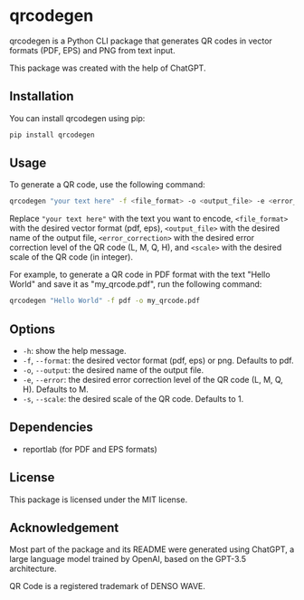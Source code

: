 # qrcodegen

qrcodegen is a Python CLI package that generates QR codes in vector formats (PDF, EPS) and PNG from text input.

This package was created with the help of ChatGPT.

## Installation

You can install qrcodegen using pip:

```bash
pip install qrcodegen
```

## Usage

To generate a QR code, use the following command:

```bash
qrcodegen "your text here" -f <file_format> -o <output_file> -e <error_correction> -s <scale>
```

Replace `"your text here"` with the text you want to encode, `<file_format>` with the desired vector format (pdf, eps), `<output_file>` with the desired name of the output file, `<error_correction>` with the desired error correction level of the QR code (L, M, Q, H), and `<scale>` with the desired scale of the QR code (in integer).

For example, to generate a QR code in PDF format with the text "Hello World" and save it as "my_qrcode.pdf", run the following command:

```bash
qrcodegen "Hello World" -f pdf -o my_qrcode.pdf
```

## Options

- `-h`: show the help message.
- `-f`, `--format`: the desired vector format (pdf, eps) or png. Defaults to pdf.
- `-o`, `--output`: the desired name of the output file.
- `-e`, `--error`: the desired error correction level of the QR code (L, M, Q, H). Defaults to M.
- `-s`, `--scale`: the desired scale of the QR code. Defaults to 1.

## Dependencies

- reportlab (for PDF and EPS formats)

## License

This package is licensed under the MIT license.

## Acknowledgement

Most part of the package and its README were generated using ChatGPT, a large language model trained by OpenAI, based on the GPT-3.5 architecture.

QR Code is a registered trademark of DENSO WAVE.
